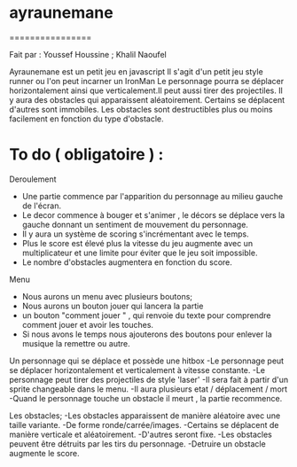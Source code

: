 # ayraunemane
================


Fait par : Youssef Houssine ; Khalil Naoufel 

Ayraunemane est un petit jeu en javascript 
Il s'agit d'un petit jeu style runner ou l'on peut incarner un IronMan 
Le personnage pourra se déplacer horizontalement ainsi que verticalement.Il peut aussi tirer des projectiles.
Il y aura des obstacles qui apparaissent aléatoirement. Certains se déplacent d'autres sont immobiles.
Les obstacles sont destructibles plus ou moins facilement en fonction du type d'obstacle.

To do ( obligatoire ) :
=======================

Deroulement 
- Une partie commence par l'apparition du personnage au milieu gauche de l'écran.
- Le decor commence à bouger et s'animer , le décors se déplace vers la gauche donnant un sentiment de mouvement du             personnage.
- Il y aura un système de scoring s'incrémentant avec le temps.
- Plus le score est élevé plus la vitesse du jeu augmente avec un multiplicateur et une limite pour éviter que le jeu           soit impossible.
- Le nombre d'obstacles augmentera en fonction du score.
    
 Menu  
 - Nous aurons un menu avec plusieurs boutons; 
 - Nous aurons un bouton jouer qui lancera la partie
 - un bouton "comment jouer " , qui renvoie du texte pour comprendre comment jouer et avoir les touches. 
 - Si nous avons le temps nous ajouterons des boutons pour enlever la musique la remettre ou autre.
     
Un personnage qui se déplace et possède une hitbox
-Le personnage peut se déplacer horizontalement et verticalement à vitesse constante.
-Le personnage peut tirer des projectiles de style 'laser'
-Il sera fait à partir d'un sprite changeable dans le menu.
-Il aura plusieurs etat / déplacement / mort 
-Quand le personnage touche un obstacle il meurt , la partie recommence.
  
  
 Les obstacles;
-Les obstacles apparaissent de manière aléatoire avec une taille variante. 
-De forme ronde/carrée/images.
-Certains se déplacent de manière verticale et aléatoirement.
-D'autres seront fixe.
-Les obstacles peuvent être détruits par les tirs du personnage.
-Detruire un obstacle augmente le score.
    
    
    
    
    
  
  
  

